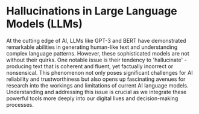 
# Hallucinations in Large Language Models (LLMs)

At the cutting edge of AI, LLMs like GPT-3 and BERT have demonstrated remarkable abilities in generating human-like text and understanding complex language patterns. However, these sophisticated models are not without their quirks. One notable issue is their tendency to 'hallucinate' - producing text that is coherent and fluent, yet factually incorrect or nonsensical. This phenomenon not only poses significant challenges for AI reliability and trustworthiness but also opens up fascinating avenues for research into the workings and limitations of current AI language models. Understanding and addressing this issue is crucial as we integrate these powerful tools more deeply into our digital lives and decision-making processes.
